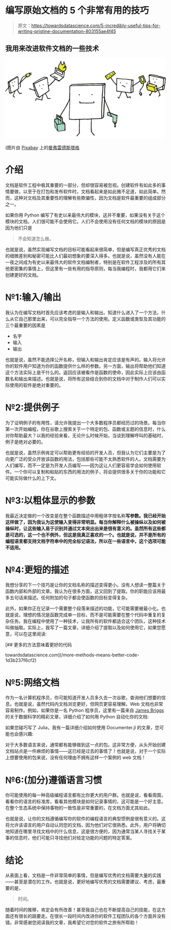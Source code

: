 # 编写原始文档的 5 个非常有用的技巧

> 原文：<https://towardsdatascience.com/5-incredibly-useful-tips-for-writing-pristine-documentation-803155ae4f45>

## 我用来改进软件文档的一些技术

![](img/ef24e048abeb8617cf0060321974c87a.png)

(图片由 [Pixabay](http://pixabay.com) 上的[曼弗雷德斯塔格](https://pixabay.com/images/id-3974184/)

# 介绍

文档是软件工程中极其重要的一部分，但却很容易被忽视。创建软件有如此多的事情要做，以至于在打包和发布软件时，文档看起来是如此微不足道，如此简单。然而，这种对文档及其重要性的理解有些欺骗性，因为文档是软件最重要的组成部分之一。

如果你用 Python 编写了有史以来最伟大的模块，这并不重要，如果没有关于这个模块的文档，人们很可能不会使用它。人们不会使用没有任何文档的模块的原因是因为他们只是

> 不会知道怎么做。

也就是说，虽然实现编写文档的目标可能看起来很简单，但是编写真正优秀的文档的细微差别和秘密可能比人们最初想象的要深入得多。也就是说，虽然没有人能在一夜之间成为有史以来最伟大的软件文档编制者，特别是在软件工程涉及的所有其他更密集的事情上，但这里有一些有用的指导原则，每当我编程时，我都用它们来创建更好的文档。

# №1:输入/输出

我认为在编写文档时首先应该考虑的是输入和输出。知道什么进入了一个方法，什么从它自己那里出来，可以完全指导一个方法的使用。定义函数或类型及其功能的三个最重要的因素是

*   名字
*   输入
*   输出

也就是说，虽然不能选择公开名称，但输入和输出肯定应该是有声的。输入将允许你的软件用户知道为你的函数提供什么样的参数。另一方面，输出将帮助他们知道这个方法实际上是干什么的。返回应该被看作是函数的使命，因此实际上应该由函数名和输出来描述。也就是说，将所有这些结合到你的文档中对于制作人们可以实际使用的软件是绝对重要的。

# №2:提供例子

为了证明例子的有用性，请允许我提出一个大多数程序员都经历过的场景。每当你第一次开始编程，你在谷歌上搜索关于一个特定的包、函数或主题的信息时，什么对你帮助最大？以我的经验来看，无论什么时候开始，当谈到理解呼叫的基础时，例子是绝对必要的。

也就是说，虽然示例肯定可以帮助更有经验的开发人员，但我认为它们主要是为了向更广泛的受众开放该函数的用法，包括那些可能不太熟悉软件的人。文档需要为人们编写，而不一定是为开发人员编写——因为这让人们更容易学会如何使用软件。一个你可以复制和粘贴的东西的用法的例子，将会提供很多关于你的功能和它可能实际做什么的上下文。

# №3:以粗体显示的参数

我最近决定做的一个改变是在整个函数描述中用粗体字按名称**写参数。我已经开始这样做了，因为我认为这使输入变得非常明显。每当你解释什么被操纵以及如何被操纵时，让这些输入易于识别并通过文本突出出来是很有意义的。虽然所有这些都是可选的，这一个也不例外，但这是我真正喜欢的一个。也就是说，并不是所有的编程语言都支持文档字符串中的完全标记语法，所以在一些语言中，这个选项可能不适用。**

# №4:更短的描述

我想分享的下一个技巧是让你的文档名称的描述变得更小。没有人想读一整篇关于函数内部和外部的文章。我认为在很多方面，这又回到了提取。你的职能应该用最多五句话来描述。任何附加的句子都会使函数的目标变得复杂。

此外，如果你正在记录一个需要整个段落来描述的功能，它可能需要被最小化。也就是说，理想的情况是函数完成单一目标，而不是可能需要在整个代码中重复的复杂任务。我在编程中使用了一种技术，让我所有的软件都适合这个团队，这种技术叫做抽取。实际上，我写了一篇文章，详细介绍了提取以及如何使用它，如果您愿意，可以在这里阅读:

[](/more-methods-means-better-code-1d3b237f6cf2) [## 更多的方法意味着更好的代码

towardsdatascience.com](/more-methods-means-better-code-1d3b237f6cf2) 

# №5:网络文档

作为一名计算机程序员，你可能知道开发人员多久去一次谷歌，查询他们想要的信息。也就是说，虽然代码内文档浏览更好，但网页更容易理解。Web 文档也非常容易制作。例如，如果你是一名 Python 程序员，这里有一篇来自 [James Briggs](https://medium.com/u/b9d77a4ca1d1?source=post_page-----803155ae4f45--------------------------------) 的关于数据科学的精彩文章，详细介绍了如何用 Python 自动化你的文档:

[](/auto-docs-for-python-b545ce372e2d)  

如果您碰巧写了 Julia，我有一篇详细介绍如何使用 Documenter.jl 的文章，您可能也会感兴趣:

[](/how-to-automate-julia-documentation-with-documenter-jl-21a44d4a188f)  

对于大多数语言来说，通常都有能够做到这一点的包。这非常方便，从头开始创建文档站点是一件麻烦的事情——这已经是过去的事情了！也就是说，对于一个实际上想要使用的包来说，没有任何理由不拥有这样一个案例的 web 文档！

# №6:(加分)遵循语言习惯

你可能使用的每一种高级编程语言都有比你更大的用户群。也就是说，看看周围，看看你的语言的标准库，看看其他模块是如何记录事情的，这可能是一个好主意。在整个生态系统中保持事物的一致性是非常重要的，在文档方面尤其如此。

也就是说，让你的文档遵循编写你的软件的编程语言的典型惯例是很有意义的。这将允许该语言的用户自动认同您的文档，因为他们对它很熟悉。此外，用户将确切地知道在哪里寻找文档中的什么信息，这是很方便的，因为通常当某人寻找关于某事的信息时，他们可能只寻找他们对给定功能的问题的特定答案。

# 结论

从表面上看，文档是一件非常简单的事情，但是编写优秀的文档需要大量的实践——甚至是潜在的工作。也就是说，更好地编写优秀的文档需要建议、考虑，最重要的是，

> 时间。

随着时间的推移，肯定会有所改善！甚至我自己也在不断提高自己的技能，在这方面还有很长的路要走。在很长一段时间内改进你的软件工程团队的各个方面并没有错。非常感谢您阅读我的文章，我希望它对您的软件之旅有所帮助！
